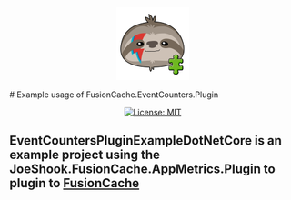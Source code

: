 <div align="center">

![FusionCache logo](../../../artwork/logo-plugin-128x128.png)

</div>
# Example usage of FusionCache.EventCounters.Plugin

<div align="center">

[![License: MIT](https://img.shields.io/badge/license-MIT-blue.svg)](https://opensource.org/licenses/MIT)

</div>

## EventCountersPluginExampleDotNetCore is an example project using the JoeShook.FusionCache.AppMetrics.Plugin to plugin to [FusionCache](https://github.com/jodydonetti/ZiggyCreatures.FusionCache)



